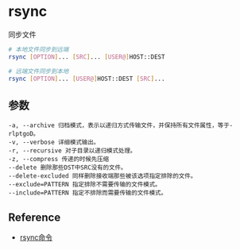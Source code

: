 # rsync

同步文件


```sh
# 本地文件同步到远端
rsync [OPTION]... [SRC]... [USER@]HOST::DEST

# 远端文件同步到本地
rsync [OPTION]... [USER@]HOST::DEST [SRC]...
```

## 参数

```
-a, --archive 归档模式，表示以递归方式传输文件，并保持所有文件属性，等于-rlptgoD。
-v, --verbose 详细模式输出。
-r, --recursive 对子目录以递归模式处理。
-z, --compress 传递的时候先压缩
--delete 删除那些DST中SRC没有的文件。
--delete-excluded 同样删除接收端那些被该选项指定排除的文件。
--exclude=PATTERN 指定排除不需要传输的文件模式。
--include=PATTERN 指定不排除而需要传输的文件模式。
```

## Reference

* [rsync命令](http://man.linuxde.net/rsync)
